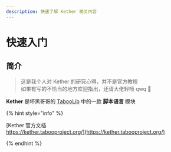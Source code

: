 ```yaml
---
description: 快速了解 Kether 相关内容
---
```


# 快速入门

## 简介

> 这是我个人对 Kether 的研究心得，并不是官方教程<br>
> 如果有写的不恰当的地方欢迎指出，还请大佬轻喷 qwq 🐾

**Kether** 是坏黑哥哥的 [TabooLib](https://github.com/TabooLib/taboolib) 中的一款 **脚本语言** 模块

{% hint style="info" %}

[Kether 官方文档<br>https://kether.tabooproject.org/](https://kether.tabooproject.org/)

{% endhint %}

